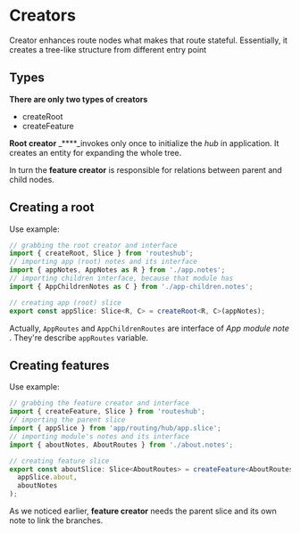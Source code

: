 # Creators

Creator enhances route nodes what makes that route stateful. Essentially, it creates a tree-like structure from different entry point

## **Types**

**There are only two types of creators**

* createRoot
* createFeature

**Root creator** _****_invokes only once to initialize the _hub_ in application. It creates an entity for expanding the whole tree.

In turn the **feature creator** is responsible for relations between parent and child nodes.

## Creating a root

Use example:

```typescript
// grabbing the root creator and interface
import { createRoot, Slice } from 'routeshub';
// importing app (root) notes and its interface
import { appNotes, AppNotes as R } from './app.notes';
// importing children interface, because that module has
import { AppChildrenNotes as C } from './app-children.notes';

// creating app (root) slice
export const appSlice: Slice<R, C> = createRoot<R, C>(appNotes);
```

Actually, `AppRoutes` and `AppChildrenRoutes` are interface of _App module note_ . They're describe `appRoutes` variable.

## Creating features

Use example:

```typescript
// grabbing the feature creator and interface
import { createFeature, Slice } from 'routeshub';
// importing the parent slice
import { appSlice } from 'app/routing/hub/app.slice';
// importing module's notes and its interface
import { aboutNotes, AboutRoutes } from './about.notes';

// creating feature slice
export const aboutSlice: Slice<AboutRoutes> = createFeature<AboutRoutes>(
  appSlice.about,
  aboutNotes
);
```

As we noticed earlier, **feature creator** needs the parent slice and its own note to link the branches.

